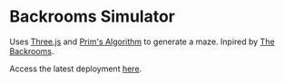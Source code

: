 # Backrooms Simulator

Uses [Three.js](https://threejs.org/) and [Prim's Algorithm](https://en.wikipedia.org/wiki/Maze_generation_algorithm#Iterative_randomized_Prim's_algorithm_(without_stack,_without_sets)) to generate a maze. Inpired by [The Backrooms](https://en.wikipedia.org/wiki/The_Backrooms). 

Access the latest deployment [here](jarvisar.github.io/threejs-maze/).

